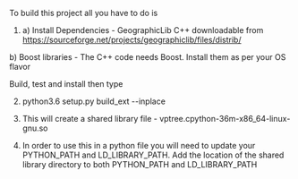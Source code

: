 To build this project all you have to do is 

1) a) Install Dependencies - GeographicLib C++ downloadable from https://sourceforge.net/projects/geographiclib/files/distrib/

b) Boost libraries - The C++ code needs Boost. Install them as per your OS flavor

Build, test and install then type

2) python3.6 setup.py build_ext --inplace

3) This will create a shared library file - vptree.cpython-36m-x86_64-linux-gnu.so

4) In order to use this in a python file you will need to update your PYTHON_PATH and LD_LIBRARY_PATH. Add the location of the shared library directory to both PYTHON_PATH and LD_LIBRARY_PATH
